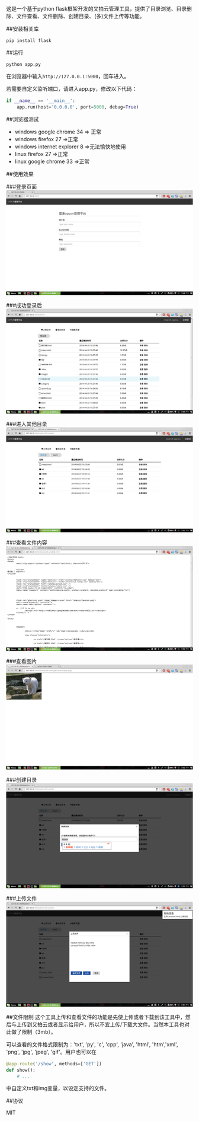 这是一个基于python flask框架开发的又拍云管理工具，提供了目录浏览、目录删除、文件查看、文件删除、创建目录、(多)文件上传等功能。


##安装相关库
```
pip install flask
```

##运行
```
python app.py
```
在浏览器中输入`http://127.0.0.1:5000`，回车进入。  

若需要自定义监听端口，请进入app.py，修改以下代码：
```python
if __name__ == '__main__':
    app.run(host='0.0.0.0', port=5000, debug=True)
```


##浏览器测试
* windows google chrome 34 => 正常
* windows firefox 27 =>正常
* windows internet explorer 8 =>无法愉快地使用
* linux firefox 27 =>正常
* linux google chrome 33 =>正常


##使用效果

###登录页面
![](./docs/login.png)

###成功登录后
![](./docs/after-login.png)

###进入其他目录
![](./docs/cd.png)

###查看文件内容
![](./docs/show-text.png)

###查看图片
![](./docs/show-img.png)

###创建目录
![](./docs/mkdir.png)

###上传文件
![](./docs/upload.png)

##文件限制
这个工具上传和查看文件的功能是先使上传或者下载到该工具中，然后与上传到又拍云或者显示给用户，所以不宜上传/下载大文件。当然本工具也对此做了限制（3mb）。

可以查看的文件格式限制为：'txt', 'py', 'c', 'cpp', 'java', 'html', 'htm','xml', 'png', 'jpg', 'jpeg', 'gif'。用户也可以在
```python
@app.route('/show', methods=['GET'])
def show():
    # ...
```
中自定义txt和img变量，以设定支持的文件。

##协议

MIT
